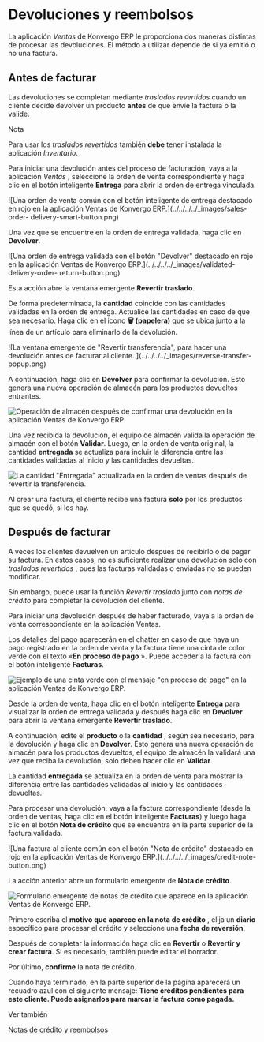 # Devoluciones y reembolsos

La aplicación _Ventas_ de Konvergo ERP le proporciona dos maneras distintas de
procesar las devoluciones. El método a utilizar depende de si ya emitió o no
una factura.

## Antes de facturar

Las devoluciones se completan mediante _traslados revertidos_ cuando un
cliente decide devolver un producto **antes** de que envíe la factura o la
valide.

<div class="alert alert-primary">
<p class="alert-title">
Nota</p><p>Para usar los <em>traslados revertidos</em> también <b>debe</b> tener instalada la aplicación <em>Inventario</em>.</p>
</div>

Para iniciar una devolución antes del proceso de facturación, vaya a la
aplicación _Ventas_ , seleccione la orden de venta correspondiente y haga clic
en el botón inteligente **Entrega** para abrir la orden de entrega vinculada.

![Una orden de venta común con el botón inteligente de entrega destacado en
rojo en la aplicación Ventas de Konvergo ERP.](../../../../_images/sales-order-
delivery-smart-button.png)

Una vez que se encuentre en la orden de entrega validada, haga clic en
**Devolver**.

![Una orden de entrega validada con el botón "Devolver" destacado en rojo en
la aplicación Ventas de Konvergo ERP.](../../../../_images/validated-delivery-order-
return-button.png)

Esta acción abre la ventana emergente **Revertir traslado**.

De forma predeterminada, la **cantidad** coincide con las cantidades validadas
en la orden de entrega. Actualice las cantidades en caso de que sea necesario.
Haga clic en el icono **🗑️ (papelera)** que se ubica junto a la línea de un
artículo para eliminarlo de la devolución.

![La ventana emergente de "Revertir transferencia", para hacer una devolución
antes de facturar al cliente. ](../../../../_images/reverse-transfer-
popup.png)

A continuación, haga clic en **Devolver** para confirmar la devolución. Esto
genera una nueva operación de almacén para los productos devueltos entrantes.

![Operación de almacén después de confirmar una devolución en la aplicación
Ventas de Konvergo ERP.](../../../../_images/warehouse-operation-confirmed-return.png)

Una vez recibida la devolución, el equipo de almacén valida la operación de
almacén con el botón **Validar**. Luego, en la orden de venta original, la
cantidad **entregada** se actualiza para incluir la diferencia entre las
cantidades validadas al inicio y las cantidades devueltas.

![La cantidad "Entregada" actualizada en la orden de ventas después de
revertir la transferencia. ](../../../../_images/updated-sales-quantities.png)

Al crear una factura, el cliente recibe una factura **solo** por los productos
que se quedó, si los hay.

## Después de facturar

A veces los clientes devuelven un artículo después de recibirlo o de pagar su
factura. En estos casos, no es suficiente realizar una devolución solo con
_traslados revertidos_ , pues las facturas validadas o enviadas no se pueden
modificar.

Sin embargo, puede usar la función _Revertir traslado_ junto con _notas de
crédito_ para completar la devolución del cliente.

Para iniciar una devolución después de haber facturado, vaya a la orden de
venta correspondiente en la aplicación Ventas.

Los detalles del pago aparecerán en el chatter en caso de que haya un pago
registrado en la orden de venta y la factura tiene una cinta de color verde
con el texto «**En proceso de pago** ». Puede acceder a la factura con el
botón inteligente **Facturas**.

![Ejemplo de una cinta verde con el mensaje "en proceso de pago" en la
aplicación Ventas de Konvergo ERP.](../../../../_images/green-in-payment-banner.png)

Desde la orden de venta, haga clic en el botón inteligente **Entrega** para
visualizar la orden de entrega validada y después haga clic en **Devolver**
para abrir la ventana emergente **Revertir traslado**.

A continuación, edite el **producto** o la **cantidad** , según sea necesario,
para la devolución y haga clic en **Devolver**. Esto genera una nueva
operación de almacén para los productos devueltos, el equipo de almacén la
validará una vez que reciba la devolución, solo deben hacer clic en
**Validar**.

La cantidad **entregada** se actualiza en la orden de venta para mostrar la
diferencia entre las cantidades validadas al inicio y las cantidades
devueltas.

Para procesar una devolución, vaya a la factura correspondiente (desde la
orden de ventas, haga clic en el botón inteligente **Facturas**) y luego haga
clic en el botón **Nota de crédito** que se encuentra en la parte superior de
la factura validada.

![Una factura al cliente común con el botón "Nota de crédito" destacado en
rojo en  la aplicación Ventas de Konvergo ERP.](../../../../_images/credit-note-
button.png)

La acción anterior abre un formulario emergente de **Nota de crédito**.

![Formulario emergente de notas de crédito que aparece en la aplicación Ventas
de Konvergo ERP.](../../../../_images/credit-note-pop-up-form.png)

Primero escriba el **motivo que aparece en la nota de crédito** , elija un
**diario** específico para procesar el crédito y seleccione una **fecha de
reversión**.

Después de completar la información haga clic en **Revertir** o **Revertir y
crear factura**. Si es necesario, también puede editar el borrador.

Por último, **confirme** la nota de crédito.

Cuando haya terminado, en la parte superior de la página aparecerá un recuadro
azul con el siguiente mensaje: **Tiene créditos pendientes para este cliente.
Puede asignarlos para marcar la factura como pagada.**

<div class="alert alert-secondary">
<p class="alert-title">
Ver también</p><p><a href="../../../finance/accounting/customer_invoices/credit_notes">Notas de crédito y reembolsos</a></p>
</div>

